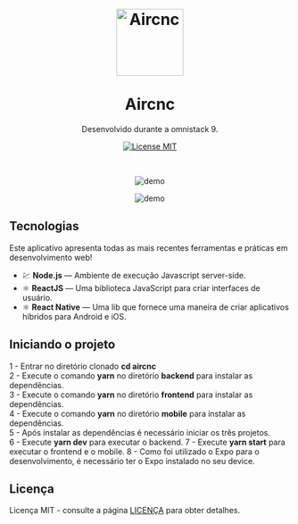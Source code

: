 <h1 align="center">
<br>
  <img src="https://i.imgur.com/taKo7wi.png" alt="Aircnc" width="120">
<br>
<br>
Aircnc
</h1>

<p align="center">Desenvolvido durante a omnistack 9.</p>

<p align="center">
  <a href="https://opensource.org/licenses/MIT">
    <img src="https://img.shields.io/badge/License-MIT-blue.svg" alt="License MIT">
  </a>
</p>

<br>

<p align="center">
  <img src="https://im6.ezgif.com/tmp/ezgif-6-6d9181988217.gif" alt="demo" height="demo">
</p>
  
<p align="center">
  <img src="https://im6.ezgif.com/tmp/ezgif-6-623c5db99ae5.gif" alt="demo" height="demo">
</p>

## Tecnologias
[//]: # (Add the features of your project here:)
Este aplicativo apresenta todas as mais recentes ferramentas e práticas em desenvolvimento web!

- 💹 **Node.js** — Ambiente de execução Javascript server-side.
- ⚛️ **ReactJS** — Uma biblioteca JavaScript para criar interfaces de usuário.
- ⚛️ **React Native** — Uma lib que fornece uma maneira de criar aplicativos híbridos para Android e iOS.

## Iniciando o projeto

1 - Entrar no diretório clonado **cd aircnc** <br />
2 - Execute o comando **yarn** no diretório **backend** para instalar as dependências. <br />
3 - Execute o comando **yarn** no diretório **frontend** para instalar as dependências. <br />
4 - Execute o comando **yarn** no diretório **mobile** para instalar as dependências. <br />
5 - Após instalar as dependências é necessário iniciar os três projetos. <br />
6 - Execute **yarn dev** para executar o backend.
7 - Execute **yarn start** para executar o frontend e o mobile.
8 - Como foi utilizado o Expo para o desenvolvimento, é necessário ter o Expo instalado no seu device.


## Licença

Licença MIT - consulte a página [LICENÇA](https://opensource.org/licenses/MIT) para obter detalhes.
